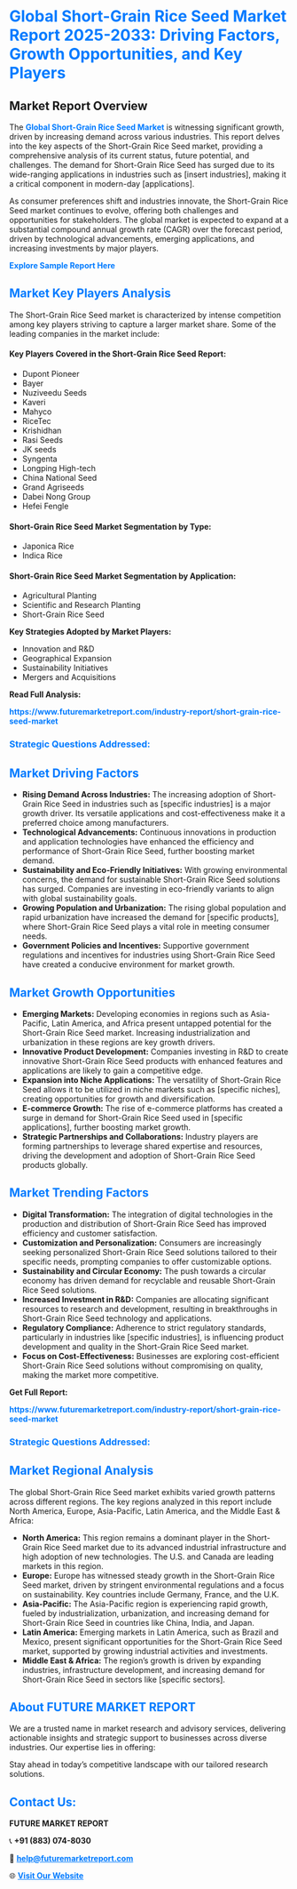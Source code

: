 <h1 style="color: #007BFF;">Global Short-Grain Rice Seed Market Report 2025-2033: Driving Factors, Growth Opportunities, and Key Players</h1>

<section id="overview">
<h2>Market Report Overview</h2>
<p>The <a href="https://www.futuremarketreport.com/industry-report/short-grain-rice-seed-market" style="color: #007BFF; text-decoration: none;"><strong>Global Short-Grain Rice Seed Market</strong></a> is witnessing significant growth, driven by increasing demand across various industries. This report delves into the key aspects of the Short-Grain Rice Seed market, providing a comprehensive analysis of its current status, future potential, and challenges. The demand for Short-Grain Rice Seed has surged due to its wide-ranging applications in industries such as [insert industries], making it a critical component in modern-day [applications].</p>
<p>As consumer preferences shift and industries innovate, the Short-Grain Rice Seed market continues to evolve, offering both challenges and opportunities for stakeholders. The global market is expected to expand at a substantial compound annual growth rate (CAGR) over the forecast period, driven by technological advancements, emerging applications, and increasing investments by major players.</p>
</section>

<section id="overview">
<p><a href="https://www.futuremarketreport.com/request-sample/reportId=113200" style="color: #007BFF; text-decoration: none;"><strong>Explore Sample Report Here</strong></a></p>
</section>

<section id="key-players">
<h2 style="color: #007BFF;">Market Key Players Analysis</h2>
<p>The Short-Grain Rice Seed market is characterized by intense competition among key players striving to capture a larger market share. Some of the leading companies in the market include:</p>
<h4>Key Players Covered in the Short-Grain Rice Seed Report:</h4>
<ul><li>Dupont Pioneer</li><li>Bayer</li><li>Nuziveedu Seeds</li><li>Kaveri</li><li>Mahyco</li><li>RiceTec</li><li>Krishidhan</li><li>Rasi Seeds</li><li>JK seeds</li><li>Syngenta</li><li>Longping High-tech</li><li>China National Seed</li><li>Grand Agriseeds</li><li>Dabei Nong Group</li><li>Hefei Fengle</li></ul>
<h4>Short-Grain Rice Seed Market Segmentation by Type:</h4>
<ul><li>Japonica Rice</li><li>Indica Rice</li></ul>

<h4>Short-Grain Rice Seed Market Segmentation by Application:</h4>
<ul><li>Agricultural Planting</li><li>Scientific and Research Planting</li><li>Short-Grain Rice Seed</li></ul>
<p><strong>Key Strategies Adopted by Market Players:</strong></p>
<ul>
<li>Innovation and R&D</li>
<li>Geographical Expansion</li>
<li>Sustainability Initiatives</li>
<li>Mergers and Acquisitions</li>
</ul>
</section>

<section>
<p><strong>Read Full Analysis: </strong></p><a href="https://www.futuremarketreport.com/industry-report/short-grain-rice-seed-market" style="color: #007BFF; text-decoration: none;"><strong>https://www.futuremarketreport.com/industry-report/short-grain-rice-seed-market</strong></a>
<h3 style="color: #007BFF;">Strategic Questions Addressed:</h3>
</section>

<section id="driving-factors">
<h2 style="color: #007BFF;">Market Driving Factors</h2>
<ul>
<li><strong>Rising Demand Across Industries:</strong> The increasing adoption of Short-Grain Rice Seed in industries such as [specific industries] is a major growth driver. Its versatile applications and cost-effectiveness make it a preferred choice among manufacturers.</li>
<li><strong>Technological Advancements:</strong> Continuous innovations in production and application technologies have enhanced the efficiency and performance of Short-Grain Rice Seed, further boosting market demand.</li>
<li><strong>Sustainability and Eco-Friendly Initiatives:</strong> With growing environmental concerns, the demand for sustainable Short-Grain Rice Seed solutions has surged. Companies are investing in eco-friendly variants to align with global sustainability goals.</li>
<li><strong>Growing Population and Urbanization:</strong> The rising global population and rapid urbanization have increased the demand for [specific products], where Short-Grain Rice Seed plays a vital role in meeting consumer needs.</li>
<li><strong>Government Policies and Incentives:</strong> Supportive government regulations and incentives for industries using Short-Grain Rice Seed have created a conducive environment for market growth.</li>
</ul>
</section>

<section id="growth-opportunities">
<h2 style="color: #007BFF;">Market Growth Opportunities</h2>
<ul>
<li><strong>Emerging Markets:</strong> Developing economies in regions such as Asia-Pacific, Latin America, and Africa present untapped potential for the Short-Grain Rice Seed market. Increasing industrialization and urbanization in these regions are key growth drivers.</li>
<li><strong>Innovative Product Development:</strong> Companies investing in R&D to create innovative Short-Grain Rice Seed products with enhanced features and applications are likely to gain a competitive edge.</li>
<li><strong>Expansion into Niche Applications:</strong> The versatility of Short-Grain Rice Seed allows it to be utilized in niche markets such as [specific niches], creating opportunities for growth and diversification.</li>
<li><strong>E-commerce Growth:</strong> The rise of e-commerce platforms has created a surge in demand for Short-Grain Rice Seed used in [specific applications], further boosting market growth.</li>
<li><strong>Strategic Partnerships and Collaborations:</strong> Industry players are forming partnerships to leverage shared expertise and resources, driving the development and adoption of Short-Grain Rice Seed products globally.</li>
</ul>
</section>

<section id="trending-factors">
<h2 style="color: #007BFF;">Market Trending Factors</h2>
<ul>
<li><strong>Digital Transformation:</strong> The integration of digital technologies in the production and distribution of Short-Grain Rice Seed has improved efficiency and customer satisfaction.</li>
<li><strong>Customization and Personalization:</strong> Consumers are increasingly seeking personalized Short-Grain Rice Seed solutions tailored to their specific needs, prompting companies to offer customizable options.</li>
<li><strong>Sustainability and Circular Economy:</strong> The push towards a circular economy has driven demand for recyclable and reusable Short-Grain Rice Seed solutions.</li>
<li><strong>Increased Investment in R&D:</strong> Companies are allocating significant resources to research and development, resulting in breakthroughs in Short-Grain Rice Seed technology and applications.</li>
<li><strong>Regulatory Compliance:</strong> Adherence to strict regulatory standards, particularly in industries like [specific industries], is influencing product development and quality in the Short-Grain Rice Seed market.</li>
<li><strong>Focus on Cost-Effectiveness:</strong> Businesses are exploring cost-efficient Short-Grain Rice Seed solutions without compromising on quality, making the market more competitive.</li>
</ul>
</section>

<section>
<p><strong>Get Full Report: </strong></p><a href="https://www.futuremarketreport.com/industry-report/short-grain-rice-seed-market" style="color: #007BFF; text-decoration: none;"><strong>https://www.futuremarketreport.com/industry-report/short-grain-rice-seed-market</strong></a>
<h3 style="color: #007BFF;">Strategic Questions Addressed:</h3>
</section>


<section id="regional-analysis">
<h2 style="color: #007BFF;">Market Regional Analysis</h2>
<p>The global Short-Grain Rice Seed market exhibits varied growth patterns across different regions. The key regions analyzed in this report include North America, Europe, Asia-Pacific, Latin America, and the Middle East & Africa:</p>
<ul>
<li><strong>North America:</strong> This region remains a dominant player in the Short-Grain Rice Seed market due to its advanced industrial infrastructure and high adoption of new technologies. The U.S. and Canada are leading markets in this region.</li>
<li><strong>Europe:</strong> Europe has witnessed steady growth in the Short-Grain Rice Seed market, driven by stringent environmental regulations and a focus on sustainability. Key countries include Germany, France, and the U.K.</li>
<li><strong>Asia-Pacific:</strong> The Asia-Pacific region is experiencing rapid growth, fueled by industrialization, urbanization, and increasing demand for Short-Grain Rice Seed in countries like China, India, and Japan.</li>
<li><strong>Latin America:</strong> Emerging markets in Latin America, such as Brazil and Mexico, present significant opportunities for the Short-Grain Rice Seed market, supported by growing industrial activities and investments.</li>
<li><strong>Middle East & Africa:</strong> The region’s growth is driven by expanding industries, infrastructure development, and increasing demand for Short-Grain Rice Seed in sectors like [specific sectors].</li>
</ul>
</section>

<footer>
<h2 style="color: #007BFF;">About FUTURE MARKET REPORT</h2>
<p>We are a trusted name in market research and advisory services, delivering actionable insights and strategic support to businesses across diverse industries. Our expertise lies in offering:</p>

<p>Stay ahead in today’s competitive landscape with our tailored research solutions.</p>

<h2 style="color: #007BFF;">Contact Us:</h2>
<p><strong>FUTURE MARKET REPORT</strong></p>
<p>📞 <strong>+91 (883) 074-8030</strong></p>
<p>📧 <strong><a href="mailto:help@futuremarketreport.com" style="color: #007BFF;">help@futuremarketreport.com</a></strong></p>
<p>🌐 <strong><a href="https://www.futuremarketreport.com/" style="color: #007BFF;">Visit Our Website</a></strong></p>
</footer>